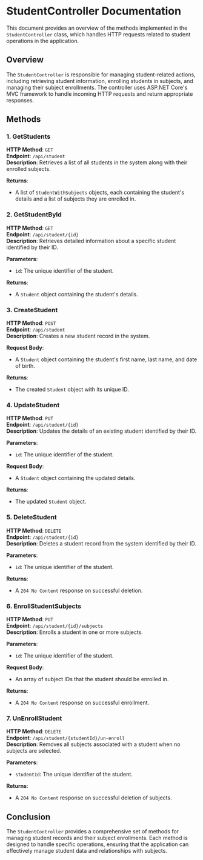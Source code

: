 # StudentController Documentation

This document provides an overview of the methods implemented in the `StudentController` class, which handles HTTP requests related to student operations in the application.

## Overview

The `StudentController` is responsible for managing student-related actions, including retrieving student information, enrolling students in subjects, and managing their subject enrollments. The controller uses ASP.NET Core's MVC framework to handle incoming HTTP requests and return appropriate responses.

## Methods

### 1. GetStudents

**HTTP Method**: `GET`  
**Endpoint**: `/api/student`  
**Description**: Retrieves a list of all students in the system along with their enrolled subjects.

**Returns**: 
- A list of `StudentWithSubjects` objects, each containing the student's details and a list of subjects they are enrolled in.

### 2. GetStudentById

**HTTP Method**: `GET`  
**Endpoint**: `/api/student/{id}`  
**Description**: Retrieves detailed information about a specific student identified by their ID.

**Parameters**:
- `id`: The unique identifier of the student.

**Returns**: 
- A `Student` object containing the student's details.

### 3. CreateStudent

**HTTP Method**: `POST`  
**Endpoint**: `/api/student`  
**Description**: Creates a new student record in the system.

**Request Body**: 
- A `Student` object containing the student's first name, last name, and date of birth.

**Returns**: 
- The created `Student` object with its unique ID.

### 4. UpdateStudent

**HTTP Method**: `PUT`  
**Endpoint**: `/api/student/{id}`  
**Description**: Updates the details of an existing student identified by their ID.

**Parameters**:
- `id`: The unique identifier of the student.

**Request Body**: 
- A `Student` object containing the updated details.

**Returns**: 
- The updated `Student` object.

### 5. DeleteStudent

**HTTP Method**: `DELETE`  
**Endpoint**: `/api/student/{id}`  
**Description**: Deletes a student record from the system identified by their ID.

**Parameters**:
- `id`: The unique identifier of the student.

**Returns**: 
- A `204 No Content` response on successful deletion.

### 6. EnrollStudentSubjects

**HTTP Method**: `PUT`  
**Endpoint**: `/api/student/{id}/subjects`  
**Description**: Enrolls a student in one or more subjects.

**Parameters**:
- `id`: The unique identifier of the student.

**Request Body**: 
- An array of subject IDs that the student should be enrolled in.

**Returns**: 
- A `204 No Content` response on successful enrollment.

### 7. UnEnrollStudent

**HTTP Method**: `DELETE`  
**Endpoint**: `/api/student/{studentId}/un-enroll`  
**Description**: Removes all subjects associated with a student when no subjects are selected.

**Parameters**:
- `studentId`: The unique identifier of the student.

**Returns**: 
- A `204 No Content` response on successful deletion of subjects.

## Conclusion

The `StudentController` provides a comprehensive set of methods for managing student records and their subject enrollments. Each method is designed to handle specific operations, ensuring that the application can effectively manage student data and relationships with subjects.
